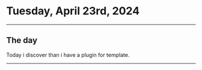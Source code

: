 # Tuesday, April 23rd, 2024
---
## The day
Today i discover than i have a plugin for template.

---
